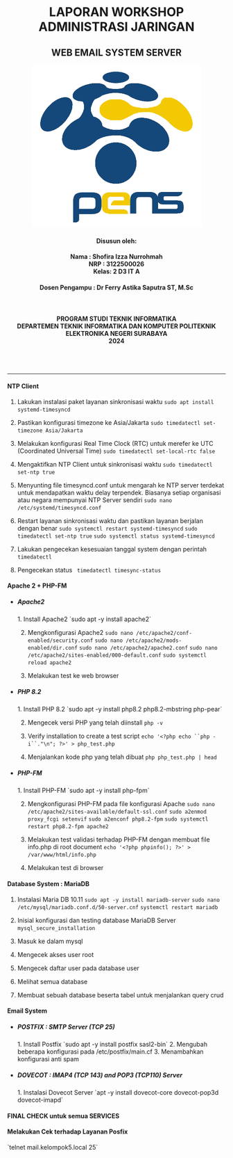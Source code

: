 <h1 align="Center">LAPORAN WORKSHOP ADMINISTRASI JARINGAN</h1>

<h2 align="Center">WEB EMAIL SYSTEM SERVER</h2>


<p align="center">
  <img src="assets/Logo_PENS.png" alt="Logo PENS">
</p>

<h4 align="Center">Disusun oleh:</h4>

<h4 align="center">
Nama : Shofira Izza Nurrohmah <br>
NRP : 3122500026 <br>
Kelas: 2 D3 IT A <br>
</h4>

<h4 align="center">
Dosen Pengampu : Dr Ferry Astika Saputra ST, M.Sc	
</h4>

<br>
<h4 align="center">
PROGRAM STUDI TEKNIK INFORMATIKA <br>
DEPARTEMEN TEKNIK INFORMATIKA DAN KOMPUTER 
POLITEKNIK ELEKTRONIKA NEGERI SURABAYA <br> 
2024
</h4> <br><br><hr>


<h4>NTP Client</h4>

1. Lakukan instalasi paket layanan sinkronisasi waktu
`sudo apt install systemd-timesyncd`

2. Pastikan konfigurasi timezone ke Asia/Jakarta
`sudo timedatectl set-timezone Asia/Jakarta`

3. Melakukan konfigurasi Real Time Clock (RTC) untuk merefer ke UTC (Coordinated Universal Time)
`sudo timedatectl set-local-rtc false`

4. Mengaktifkan NTP Client untuk sinkronisasi waktu
`sudo timedatectl set-ntp true`

5. Menyunting file timesyncd.conf untuk mengarah ke NTP server terdekat untuk mendapatkan waktu 
delay terpendek. Biasanya setiap organisasi atau negara mempunyai NTP Server sendiri
`sudo nano /etc/systemd/timesyncd.conf`

6. Restart layanan sinkronisasi waktu dan pastikan layanan berjalan dengan benar
`sudo systemctl restart systemd-timesyncd`
`sudo timedatectl set-ntp true`
`sudo systemctl status systemd-timesyncd`

7. Lakukan pengecekan kesesuaian tanggal system dengan perintah
` timedatectl`

8. Pengecekan status
` timedatectl timesync-status`


<h4>Apache 2 + PHP-FM</h4>

- <h5>Apache2</h5>
    1. Install Apache2
    `sudo apt -y install apache2`

    2. Mengkonfigurasi Apache2
    `sudo nano /etc/apache2/conf-enabled/security.conf`
    `sudo nano /etc/apache2/mods-enabled/dir.conf`
    `sudo nano /etc/apache2/apache2.conf`
    `sudo nano /etc/apache2/sites-enabled/000-default.conf`
    `sudo systemctl reload apache2`

    3. Melakukan test ke web browser


- <h5>PHP 8.2</h5>
    1. Install PHP 8.2
     `sudo apt -y install php8.2 php8.2-mbstring php-pear`

    2. Mengecek versi PHP yang telah diinstall
    `php -v`
    
    3. Verify installation to create a test script
    `echo '<?php echo ``php -i``."\n"; ?>' > php_test.php`

    4. Menjalankan kode php yang telah dibuat
    `php php_test.php | head`


- <h5>PHP-FM</h5>
    1. Install PHP-FM
    `sudo  apt -y install php-fpm`

    2. Mengkonfigurasi PHP-FM pada file konfigurasi Apache
    `sudo nano /etc/apache2/sites-available/default-ssl.conf`
    `sudo a2enmod proxy_fcgi setenvif`
    `sudo a2enconf php8.2-fpm`
    `sudo systemctl restart php8.2-fpm apache2`
    
    4. Melakukan test validasi terhadap PHP-FM dengan membuat file info.php di root document
    `echo '<?php phpinfo(); ?>' > /var/www/html/info.php`

    3. Melakukan test di browser


<h4>Database System : MariaDB</h4>

1. Instalasi Maria DB 10.11
`sudo apt -y install mariadb-server`
`sudo nano /etc/mysql/mariadb.conf.d/50-server.cnf`
`systemctl restart mariadb`

2. Inisial konfigurasi dan testing database MariaDB Server
`mysql_secure_installation`

3. Masuk ke dalam mysql 
4. Mengecek akses user root
5. Mengecek daftar user pada database user
6. Melihat semua database
7. Membuat sebuah database beserta tabel untuk menjalankan query crud


<h4>Email System</h4>

- <h5>POSTFIX : SMTP Server (TCP 25)</h5>
    1. Install Postfix 
    `sudo apt -y install postfix sasl2-bin`
    2. Mengubah beberapa konfigurasi pada /etc/postfix/main.cf
    3. Menambahkan konfigurasi anti spam

- <h5>DOVECOT : IMAP4 (TCP 143) and POP3 (TCP110) Server</h5>
    1. Instalasi Dovecot Server
    `apt -y install dovecot-core dovecot-pop3d dovecot-imapd`

<h4>FINAL CHECK untuk semua SERVICES</h4>
<h4>Melakukan Cek terhadap Layanan Posfix</h4>
`telnet mail.kelompok5.local 25`